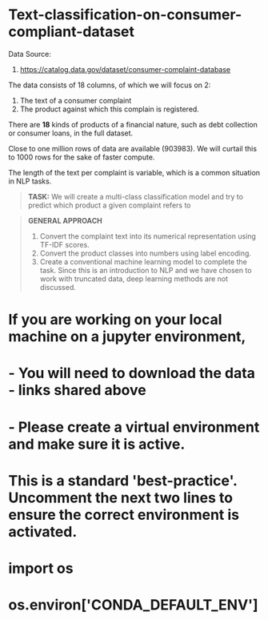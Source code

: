 # Text-classification-on-consumer-compliant-dataset

Data Source:

1. https://catalog.data.gov/dataset/consumer-complaint-database


The data consists of 18 columns, of which we will focus on 2:

1. The text of a consumer complaint
1. The product against which this complain is registered.

There are **18** kinds of products of a financial nature, such as debt collection or consumer loans, in the full dataset.

Close to one million rows of data are available (903983).
We will curtail this to 1000 rows for the sake of faster compute.

The length of the text per complaint is variable, which is a common situation in NLP tasks.

>
>**TASK:** We will create a multi-class classification model and try to predict which product a given complaint refers to
>

>
>**GENERAL APPROACH**
>
> 1. Convert the complaint text into its numerical representation using TF-IDF scores.
> 1. Convert the product classes into numbers using label encoding.
> 1. Create a conventional machine learning model to complete the task. Since this is an introduction to NLP and we have chosen to work with truncated data, deep learning methods are not discussed.


# If you are working on your local machine on a jupyter environment,
# -    You will need to download the data - links shared above
# -    Please create a virtual environment and make sure it is active.
#      This is a standard 'best-practice'. Uncomment the next two lines to ensure the correct environment is activated.

# import os
# os.environ['CONDA_DEFAULT_ENV']
